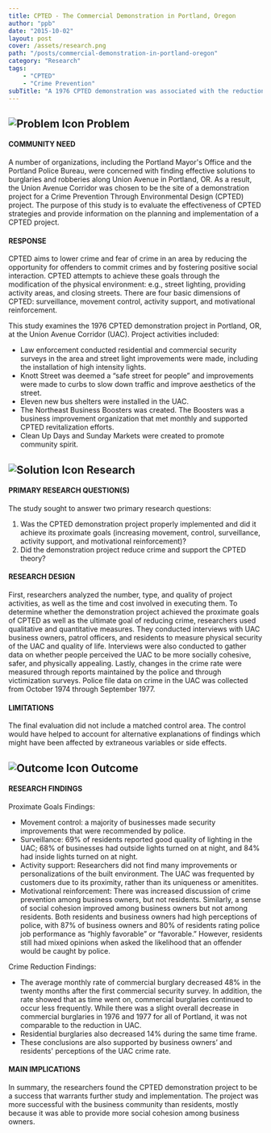 ```yaml
---
title: CPTED - The Commercial Demonstration in Portland, Oregon
author: "ppb"
date: "2015-10-02"
layout: post
cover: /assets/research.png
path: "/posts/commercial-demonstration-in-portland-oregon"
category: "Research"
tags:
    - "CPTED"
    - "Crime Prevention"
subTitle: "A 1976 CPTED demonstration was associated with the reduction of commercial and residential burlargies."
---
```


## ![Problem Icon](https://github.com/google/material-design-icons/raw/master/alert/1x_web/ic_error_outline_black_48dp.png "Problem") Problem

#### COMMUNITY NEED

A number of organizations, including the Portland Mayor's Office and the Portland Police Bureau, were concerned with finding effective solutions to burglaries and robberies along Union Avenue in Portland, OR. As a result, the Union Avenue Corridor was chosen to be the site of a demonstration project for a Crime Prevention Through Environmental Design (CPTED) project. The purpose of this study is to evaluate the effectiveness of CPTED strategies and provide information on the planning and implementation of a CPTED project.

#### RESPONSE

CPTED aims to lower crime and fear of crime in an area by reducing the opportunity for offenders to commit crimes and by fostering positive social interaction. CPTED attempts to achieve these goals through the modification of the physical environment: e.g., street lighting, providing activity areas, and closing streets. There are four basic dimensions of CPTED: surveillance, movement control, activity support, and motivational reinforcement.

This study examines the 1976 CPTED demonstration project in Portland, OR, at the Union Avenue Corridor (UAC). Project activities included:

* Law enforcement conducted residential and commercial security surveys in the area and street light improvements were made, including the installation of high intensity lights.
* Knott Street was deemed a “safe street for people” and improvements were made to curbs to slow down traffic and improve aesthetics of the street.
* Eleven new bus shelters were installed in the UAC.
* The Northeast Business Boosters was created. The Boosters was a business improvement organization that met monthly and supported CPTED revitalization efforts.
* Clean Up Days and Sunday Markets were created to promote community spirit.

## ![Solution Icon](https://github.com/google/material-design-icons/raw/master/action/1x_web/ic_lightbulb_outline_black_48dp.png "Solution") Research

#### PRIMARY RESEARCH QUESTION(S)

The study sought to answer two primary research questions:

1. Was the CPTED demonstration project properly implemented and did it achieve its proximate goals (increasing movement, control, surveillance, activity support, and motivational reinforcement)?
2. Did the demonstration project reduce crime and support the CPTED theory?

#### RESEARCH DESIGN

First, researchers analyzed the number, type, and quality of project activities, as well as the time and cost involved in executing them. To determine whether the demonstration project achieved the proximate goals of CPTED as well as the ultimate goal of reducing crime, researchers used qualitative and quantitative measures. They conducted interviews with UAC business owners, patrol officers, and residents to measure physical security of the UAC and quality of life. Interviews were also conducted to gather data on whether people perceived the UAC to be more socially cohesive, safer, and physically appealing. Lastly, changes in the crime rate were measured through reports maintained by the police and through victimization surveys. Police file data on crime in the UAC was collected from October 1974 through September 1977.

#### LIMITATIONS

The final evaluation did not include a matched control area. The control would have helped to account for alternative explanations of findings which might have been affected by extraneous variables or side effects.

## ![Outcome Icon](https://github.com/google/material-design-icons/raw/master/action/1x_web/ic_view_list_black_48dp.png "Outcome") Outcome

#### RESEARCH FINDINGS

Proximate Goals Findings:

* Movement control: a majority of businesses made security improvements that were recommended by police.
* Surveillance: 69% of residents reported good quality of lighting in the UAC; 68% of businesses had outside lights turned on at night, and 84% had inside lights turned on at night.
* Activity support: Researchers did not find many improvements or personalizations of the built environment. The UAC was frequented by customers due to its proximity, rather than its uniqueness or amenitites.
* Motivational reinforcement: There was increased discussion of crime prevention among business owners, but not residents. Similarly, a sense of social cohesion improved among business owners but not among residents. Both residents and business owners had high perceptions of police, with 87% of business owners and 80% of residents rating police job performance as “highly favorable” or “favorable.” However, residents still had mixed opinions when asked the likelihood that an offender would be caught by police.

Crime Reduction Findings:

* The average monthly rate of commercial burglary decreased 48% in the twenty months after the first commercial security survey. In addition, the rate showed that as time went on, commercial burglaries continued to occur less frequently. While there was a slight overall decrease in commercial burglaries in 1976 and 1977 for all of Portland, it was not comparable to the reduction in UAC.
* Residential burglaries also decreased 14% during the same time frame.
* These conclusions are also supported by business owners’ and residents' perceptions of the UAC crime rate.

#### MAIN IMPLICATIONS

In summary, the researchers found the CPTED demonstration project to be a success that warrants further study and implementation. The project was more successful with the business community than residents, mostly because it was able to provide more social cohesion among business owners.
